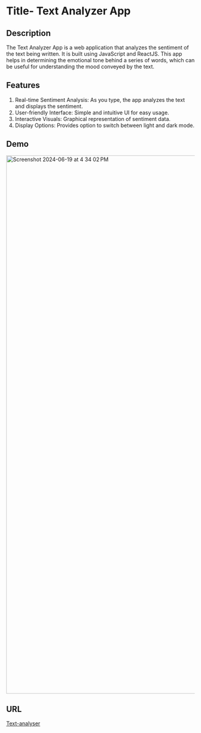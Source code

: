 # Title- Text Analyzer App

## Description

The Text Analyzer App is a web application that analyzes the sentiment of the text being written. It is built using JavaScript and ReactJS. This app helps in determining the emotional tone behind a series of words, which can be useful for understanding the mood conveyed by the text.

## Features
1. Real-time Sentiment Analysis: As you type, the app analyzes the text and displays the sentiment.
2. User-friendly Interface: Simple and intuitive UI for easy usage.
3. Interactive Visuals: Graphical representation of sentiment data.
4. Display Options: Provides option to switch between light and dark mode. 

## Demo
<img width="1438" alt="Screenshot 2024-06-19 at 4 34 02 PM" src="https://github.com/suryansh-2003/text-analyser/assets/109089208/ca11e118-ad72-4ab1-a840-3cfa0263f2aa">

## URL
[Text-analyser](https://text-analyser-hazel.vercel.app/)
